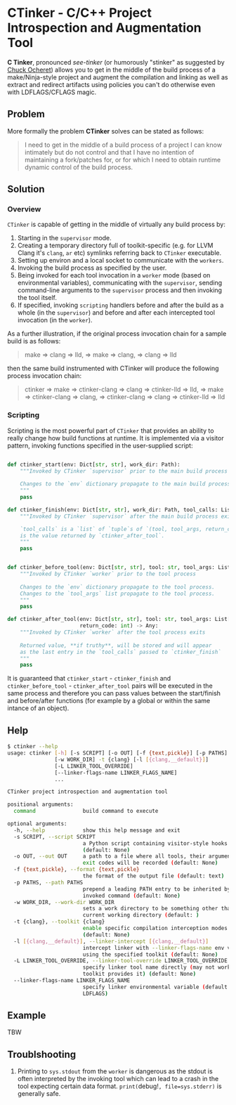 # CTinker - C/C++ Project Introspection and Augmentation Tool

**C Tinker**, pronounced _see-tinker_ (or humorously "stinker" as suggested by 
[Chuck Ocheret](https://github.com/ocheret)) allows you to get in the middle of the build process of a 
make/Ninja-style project and augment the compilation and linking as well as extract and redirect artifacts using 
policies you can't do otherwise even with LDFLAGS/CFLAGS magic.

## Problem

More formally the problem **CTinker** solves can be stated as follows: 

> I need to get in the middle of a build process of a project I can know intimately but do not control
> and that I have no intention of maintaining a fork/patches for, or for which I need to obtain runtime 
> dynamic control of the build process.

## Solution

### Overview

`CTinker` is capable of getting in the middle of virtually any build process by: 
1. Starting in the `supervisor` mode.
1. Creating a temporary directory full of toolkit-specific (e.g. for LLVM Clang it's `clang`, `ar` etc) 
symlinks referring back to `CTinker` executable. 
1. Setting up environ and a local socket to communicate with the `workers`.
1. Invoking the build process as specified by the user.
1. Being invoked for each tool invocation in a `worker` mode (based on environmental variables),
 communicating with the `supervisor`, sending command-line arguments to the `supervisor` process and then
 invoking the tool itself.
1. If specified, invoking `scripting` handlers before and after the build as a whole (in the `supervisor`) 
and before and after each intercepted tool invocation (in the `worker`). 
 
 As a further illustration, if the original process invocation chain for a sample build is as follows:
 
> make => clang => lld, => make => clang, => clang => lld
 
 then the same build instrumented with CTinker will produce the following process invocation chain:

> ctinker => make => ctinker-clang => clang => ctinker-lld => lld, => make => ctinker-clang => clang, 
> => ctinker-clang => clang => ctinker-lld => lld

### Scripting

Scripting is the most powerful part of `CTinker` that provides an ability to really change how build functions
at runtime. It is implemented via a visitor pattern, invoking functions specified in the user-supplied script:

```python

def ctinker_start(env: Dict[str, str], work_dir: Path):
    """Invoked by CTinker `supervisor` prior to the main build process
    
    Changes to the `env` dictionary propagate to the main build process.
    """
    pass

def ctinker_finish(env: Dict[str, str], work_dir: Path, tool_calls: List[Tuple[Any]], return_code: int):
    """Invoked by CTinker `supervisor` after the main build process exits

    `tool_calls` is a `list` of `tuple`s of `(tool, tool_args, return_code, cwd, script_result)`, where `script_result`
    is the value returned by `ctinker_after_tool`.
    """
    pass


def ctinker_before_tool(env: Dict[str, str], tool: str, tool_args: List[str], work_dir: Path, cwd: Path):
    """Invoked by CTinker `worker` prior to the tool process
    
    Changes to the `env` dictionary propagate to the tool process.
    Changes to the `tool_args` list propagate to the tool process.
    """
    pass

def ctinker_after_tool(env: Dict[str, str], tool: str, tool_args: List[str], work_dir: Path, cwd: Path, 
                       return_code: int) -> Any:
    """Invoked by CTinker `worker` after the tool process exits
    
    Returned value, **if truthy**, will be stored and will appear 
    as the last entry in the `tool_calls` passed to `ctinker_finish`
    """
    pass
```

It is guaranteed that `ctinker_start` - `ctinker_finish` and `ctinker_before_tool` - `ctinker_after_tool` pairs will 
be executed in the same process and therefore you can pass values between the start/finish and before/after functions 
(for example by a global or within the same intance of an object).

## Help

```bash
$ ctinker --help
usage: ctinker [-h] [-s SCRIPT] [-o OUT] [-f {text,pickle}] [-p PATHS]
               [-w WORK_DIR] -t {clang} [-l [{clang,__default}]]
               [-L LINKER_TOOL_OVERRIDE]
               [--linker-flags-name LINKER_FLAGS_NAME]
               ...

CTinker project introspection and augmentation tool

positional arguments:
  command               build command to execute

optional arguments:
  -h, --help            show this help message and exit
  -s SCRIPT, --script SCRIPT
                        a Python script containing visitor-style hooks
                        (default: None)
  -o OUT, --out OUT     a path to a file where all tools, their arguments and
                        exit codes will be recorded (default: None)
  -f {text,pickle}, --format {text,pickle}
                        the format of the output file (default: text)
  -p PATHS, --path PATHS
                        prepend a leading PATH entry to be inherited by the
                        invoked command (default: None)
  -w WORK_DIR, --work-dir WORK_DIR
                        sets a work directory to be something other than
                        current working directory (default: )
  -t {clang}, --toolkit {clang}
                        enable specific compilation interception modes
                        (default: None)
  -l [{clang,__default}], --linker-intercept [{clang,__default}]
                        intercept linker with --linker-flags-name env var
                        using the specified toolkit (default: None)
  -L LINKER_TOOL_OVERRIDE, --linker-tool-override LINKER_TOOL_OVERRIDE
                        specify linker tool name directly (may not work if no
                        toolkit provides it) (default: None)
  --linker-flags-name LINKER_FLAGS_NAME
                        specify linker environmental variable (default:
                        LDFLAGS)
```

## Example

TBW

## Troublshooting

1. Printing to `sys.stdout` from the `worker` is dangerous as the stdout is often interpreted by the invoking tool
which can lead to a crash in the tool expecting certain data format. `print(`debug!`, file=sys.stderr)` is generally 
safe.
